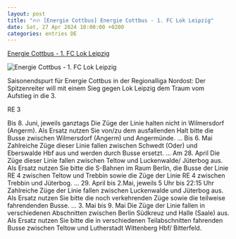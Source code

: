 ```yaml
---
layout: post
title: "🔥🔥 [Energie Cottbus] Energie Cottbus - 1. FC Lok Leipzig"
date: Sat, 27 Apr 2024 18:00:00 +0200
categories: entries DE
---
```

[Energie Cottbus - 1. FC Lok Leipzig](https://www.rbb24.de/sport/hintergrund/livestream/livestream-regionalliga-nordost-energie-cottbus-lok-leipzig-sport-fussball-brandenburg.html)

![Energie Cottbus - 1. FC Lok Leipzig](https://www.rbb24.de/content/dam/rbb/rbb/rbb24/2024/2024_04/imago-images/Pretafel-Energie-Cottbus-Lok-Leipzig-Regionalliga-Nordost1.jpg.jpg/size=708x398.jpg)

Saisonendspurt für Energie Cottbus in der Regionalliga Nordost: Der Spitzenreiter will mit einem Sieg gegen Lok Leipzig dem Traum vom Aufstieg in die 3.

RE 3

Bis 8. Juni, jeweils ganztags Die Züge der Linie halten nicht in Wilmersdorf (Angerm). Als Ersatz nutzen Sie von/zu dem ausfallenden Halt bitte die Busse zwischen Wilmersdorf (Angerm) und Angermünde. ... Bis 6. Mai Zahlreiche Züge dieser Linie fallen zwischen Schwedt (Oder) und Eberswalde Hbf aus und werden durch Busse ersetzt. ... Am 28. April Die Züge dieser Linie fallen zwischen Teltow und Luckenwalde/ Jüterbog aus. Als Ersatz nutzen Sie bitte die S-Bahnen im Raum Berlin, die Busse der Linie RE 4 zwischen Teltow und Trebbin sowie die Züge der Linie RE 4 zwischen Trebbin und Jüterbog. ... 29. April bis 2.Mai, jeweils 5 Uhr bis 22:15 Uhr Zahlreiche Züge der Linie fallen zwischen Luckenwalde und Jüterbog aus. Als Ersatz nutzen Sie bitte die noch verkehrenden Züge sowie die teilweise fahrendenden Busse. ... 3. Mai bis 9. Mai Die Züge der Linie fallen in verschiedenen Abschnitten zwischen Berlin Südkreuz und Halle (Saale) aus. Als Ersatz nutzen Sie bitte die in verschiedenen Teilabschnitten fahrenden Busse zwischen Teltow und Lutherstadt Wittenberg Hbf/ Bitterfeld.

